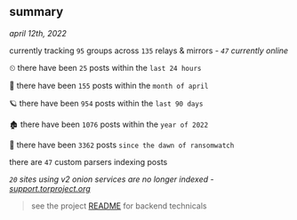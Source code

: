 
## summary
_april 12th, 2022_

currently tracking `95` groups across `135` relays & mirrors - _`47` currently online_

⏲ there have been `25` posts within the `last 24 hours`

🦈 there have been `155` posts within the `month of april`

🪐 there have been `954` posts within the `last 90 days`

🏚 there have been `1076` posts within the `year of 2022`

🦕 there have been `3362` posts `since the dawn of ransomwatch`

there are `47` custom parsers indexing posts

_`20` sites using v2 onion services are no longer indexed - [support.torproject.org](https://support.torproject.org/onionservices/v2-deprecation/)_

> see the project [README](https://github.com/thetanz/ransomwatch#ransomwatch--) for backend technicals
